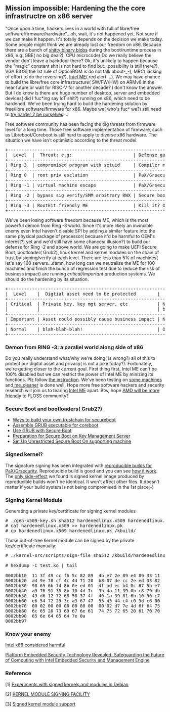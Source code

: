 ## Mission impossible: Hardening the the core infrastructre on x86 server

"Once upon a time, hackers lives in a world with full of libre/free software/firmware/hardware"...oh, wait, it's not happened yet. Not sure if we can make it happen. It's totally depends on the decision we make today. Some people might think we are already lost our freedom on x86. Because there are a bunch of [shitty binary blobs](https://www.coreboot.org/Binary_situation) during the boot/runtime process in x86, e.g: GBE( no big deal?), CPU microcode( Do we really believe the vendor don't leave a backdoor there? Ok, it's unlikely to happen because the "magic" constant shit is not hard to find but...possibility is still there?), VGA	BIOS( the 1st rule of OptionROM is do not talk about-_-), MRC( lacking of effort to do the reversing?), [Intel ME](https://github.com/hardenedlinux/firmware-anatomy/blob/master/hack_ME/me_info.md)( red alert....). We may have chance to build the libre/free core infrastructure( SW/FW/HW) on ARMv8 in the near future or wait for RISC-V for another decade? I don't know the answer. But I do know is there are huge number of desktop, server and embedded devices( did I fuc\*ing say IoT shit?) running on x86, which need to be hardened. We've been trying hard to build the hardening solution by free/libre software/firmware for x86. Maybe we( who's fuc\* we?) still need to [try harder 2 be ourselves](http://phenoelit.org/stuff/Zeronights_Keynote.pdf)....

Free software community has been facing the big threats from firmware level for a long time. Those free software implementation of firmware, such as Libreboot/Coreboot is still hard to apply to diverse x86 hardware. The situation we have isn't optimistic according to the threat model.


<pre>
+----------------------------------------------------------------------------------------+
|  Level  |  Threat: e.g:                       | Defense gate                           |
+----------------------------------------------------------------------------------------+
| Ring 3  | compromised program with setuid     | Compiler mitigation                    |
+----------------------------------------------------------------------------------------+
| Ring 0  | root priv esclation                 | PaX/Grsecurity                         |
+----------------------------------------------------------------------------------------+
| Ring -1 | virtual machine escape              | PaX/Grsecurity + Situational hardening |
+----------------------------------------------------------------------------------------+
| Ring -2 | bypass sig verify/SMM arbitrary RWX | Secure boot + Situational hardening    |
+----------------------------------------------------------------------------------------+
| Ring -3 | Rootkit friendly ME                 | Kill it? Or you better run /(-)\       |
+----------------------------------------------------------------------------------------+
</pre>


We've been losing software freedom because ME, which is the most powerful demon from Ring -3 world. Since it's more likely an invincible enemy even Intel haven't disable SPI by adding a similar feature into the same physical package of processor( because it'd be harmful to OEM's interest?) yet and we'd still have some chances( illusion?) to build our defense for Ring -2 and above world. We are going to make UEFI Secure Boot, bootloader( Grub2), linux kernel and kernel modules on the chain of trust by signing/verify at each level. There are less than 5% of machines( let's say 100 servers...damn, how long can we neutralize the ME for 100 machines and finish the bunch of regression test due to reduce the risk of business impact) are running *critical/important* production systems. We should do the hardening by its situation.

<pre>
+--------------------------------------------------------------------------------------------------------------------------------------------+
|  Level    |  Digtial asset need to be protected        |  Solution                                                                         |
+--------------------------------------------------------------------------------------------------------------------------------------------+
| Critical  | Private key, key mgt server, etc           | Neutralized ME + free/libre firmware + Secure/verified                            | 
|           |                                            | boot + reproducible builds for PaX/Grsecurity                                     |
+--------------------------------------------------------------------------------------------------------------------------------------------+
| Important | Asset could possibly cause business impact | Neutralized ME + Secure/verified + boot + reproducible builds for PaX/Grsecurity  |
+--------------------------------------------------------------------------------------------------------------------------------------------+
| Normal    | blah-blah-blah!                            | Original ME + Secure/verified + boot + reproducible builds for PaX/Grsecurity     |
+--------------------------------------------------------------------------------------------------------------------------------------------+
</pre>

### Demon from RING -3: a parallel world along side of x86
Do you really understand what/why we're doing( is wrong?) all of this to protect our digital asset and privacy( is not a joke today?). Fortunately, we're getting closer to the current goal. First thing first, Intel ME can't be 100% disabled but we can restrict the power of Intel ME by minizing its functions. Plz follow [the instruction](https://hardenedlinux.github.io/firmware/2016/11/17/neutralize_ME_firmware_on_sandybridge_and_ivybridge.html). We've been testing on [some machines](https://github.com/hardenedlinux/hardenedlinux_profiles/tree/master/coreboot) and[ me_cleaner](https://github.com/corna/me_cleaner/) is done well. Hope more free software hackers and security research will join us to tearing [Intel ME](https://github.com/hardenedlinux/firmware-anatomy/blob/master/hack_ME/me_info.md) apart. Btw, hope [AMD will be more friendly](https://www.reddit.com/r/Amd/comments/5x4hxu/we_are_amd_creators_of_athlon_radeon_and_other/dekwva9/) to FLOSS community?


### Secure Boot and bootloaders( Grub2?)
* [Ways to build your own trustchain for secureboot](https://github.com/hardenedlinux/Debian-GNU-Linux-Profiles/blob/master/docs/hardened_boot/build-secureboot-trustchain.md)
* [Assemble GRUB executable for coreboot](https://github.com/hardenedlinux/Debian-GNU-Linux-Profiles/blob/master/docs/hardened_boot/grub-for-coreboot.md)
* [Use GRUB with Secure Boot](https://github.com/hardenedlinux/Debian-GNU-Linux-Profiles/blob/master/docs/hardened_boot/grub-with-secure-boot.md)
* [Preparation for Secure Boot on Key Management Server](https://github.com/hardenedlinux/Debian-GNU-Linux-Profiles/blob/master/docs/hardened_boot/preparation-for-secureboot-on-km-server.md)
* [Set Up Unrestricted Secure Boot On supporting machine](https://github.com/hardenedlinux/Debian-GNU-Linux-Profiles/blob/master/docs/hardened_boot/setup-unrestricted-secureboot-on-supporting-machine.md)


### Signed kernel?

The signature signing has been integrated with [reproducible builds for PaX/Grsecurity](https://github.com/hardenedlinux/grsecurity-reproducible-build). Reproducible build is good and you can see [how it work](https://github.com/hardenedlinux/grsecurity-reproducible-build/blob/master/THEORY.md). The [only side-effect](https://github.com/hardenedlinux/grsecurity-reproducible-build#signature-siging-for-secure-boot) we found is signed kernel image produced by reproducible builds won't be identical. It won't affect other files. It doesn't matter if your build system is not being compromised in the 1st place;-)


### Signing Kernel Module

Generating a private key/certificate for signing kernel modules

<pre>
# ./gen-x509-key.sh sha512 hardenedlinux.x509 hardenedlinux.pk
# cat hardenedlinux.x509 >> hardenedlinux.pk
# cp hardenedlinux.x509 hardenedlinux.pk /kbuild/
</pre>


Those out-of-tree kernel module can be signed by the private key/certificate manually:

<pre>
# ./kernel-src/scripts/sign-file sha512 /kbuild/hardenedlinux.pk /kbuild/hardenedlinux.x509 test.ko

# hexdump -C test.ko | tail

0002bb10  11 3f 49 cc f6 5c 82 89  4b e7 2e 89 e4 89 33 11  |.?I..\..K.....3.|
0002bb20  a4 9e 78 cf 4c 44 71 20  b8 07 de cc 2e ed 33 82  |..x.LDq ......3.|
0002bb30  98 65 6b 74 8b 0e ed 01  4f ad ec b4 0c 67 5b e7  |.ekt....O....g[.|
0002bb40  a9 76 91 35 8b 10 4d 7c  3b 4a 11 39 0b c8 79 db  |.v.5..M|;J.9..y.|
0002bb50  43 d6 12 72 68 58 37 4f  40 1a 39 81 6b 10 90 c7  |C..rhX7O@.9.k...|
0002bb60  e6 54 72 29 3c a3 67 47  53 45 44 c4 c0 3d c6 00  |.Tr)<.gGSED..=..|
0002bb70  00 02 00 00 00 00 00 00  00 02 d7 7e 4d 6f 64 75  |...........~Modu|
0002bb80  6c 65 20 73 69 67 6e 61  74 75 72 65 20 61 70 70  |le signature app|
0002bb90  65 6e 64 65 64 7e 0a                              |ended~.|
0002bb97
</pre>


### Know your enemy
[Intel x86 considered harmful](https://blog.invisiblethings.org/papers/2015/x86_harmful.pdf)

[Platform Embedded Security Technology Revealed: Safeguarding the Future of Computing with Intel Embedded Security and Management Engine](http://download.springer.com/static/pdf/940/bok%253A978-1-4302-6572-6.pdf?originUrl=http%3A%2F%2Flink.springer.com%2Fbook%2F10.1007%2F978-1-4302-6572-6&token2=exp=1482307879~acl=%2Fstatic%2Fpdf%2F940%2Fbok%25253A978-1-4302-6572-6.pdf%3ForiginUrl%3Dhttp%253A%252F%252Flink.springer.com%252Fbook%252F10.1007%252F978-1-4302-6572-6*~hmac=8dfe35980dc1ce90babcfe71699db6c5e9a745710f50ee2d3be6d58d053fee5b)


### Reference

[1] [Experiments with signed kernels and modules in Debian](https://womble.decadent.org.uk/blog/experiments-with-signed-kernels-and-modules-in-debian.html)

[2] [KERNEL MODULE SIGNING FACILITY](https://www.kernel.org/doc/Documentation/module-signing.txt)

[3] [Signed kernel module support](https://wiki.gentoo.org/wiki/Signed_kernel_module_support)
